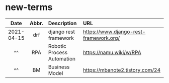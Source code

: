# new-terms

| Date | Abbr. | Description | URL |
|:---:|:---:|:---|:---|
|2021-04-15|drf|django rest framework|https://www.django-rest-framework.org/|
|^^|RPA|Robotic Process Automation|https://namu.wiki/w/RPA|
|^^|BM|Business Model|https://mbanote2.tistory.com/24|
